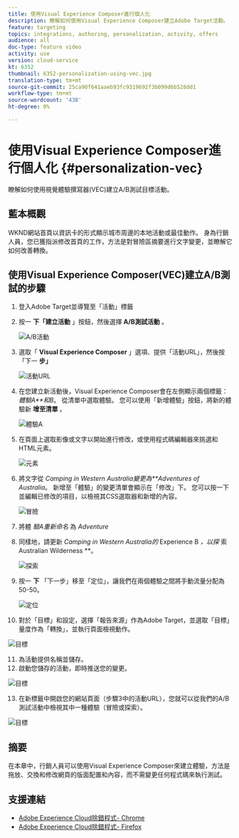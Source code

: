 ```yaml
---
title: 使用Visual Experience Composer進行個人化
description: 瞭解如何使用Visual Experience Composer建立Adobe Target活動。
feature: targeting
topics: integrations, authoring, personalization, activity, offers
audience: all
doc-type: feature video
activity: use
version: cloud-service
kt: 6352
thumbnail: 6352-personalization-using-vec.jpg
translation-type: tm+mt
source-git-commit: 25ca90f641aaeb93fc9319692f3b099d6b528dd1
workflow-type: tm+mt
source-wordcount: '438'
ht-degree: 0%

---
```



# 使用Visual Experience Composer進行個人化 {#personalization-vec}

瞭解如何使用視覺體驗撰寫器(VEC)建立A/B測試目標活動。


## 藍本概觀

WKND網站首頁以資訊卡的形式顯示城市周邊的本地活動或最佳動作。 身為行銷人員，您已獲指派修改首頁的工作，方法是對冒險區摘要進行文字變更，並瞭解它如何改善轉換。

## 使用Visual Experience Composer(VEC)建立A/B測試的步驟

1. 登入Adobe Target並導覽至「活動」標籤
2. 按一 **下「建立活動** 」按鈕，然後選擇 **A/B測試活動** 。

   ![A/B活動](assets/ab-target-activity.png)

3. 選取「 **Visual Experience Composer** 」選項、提供「活動URL」，然後按「下一 **步」**

   ![活動URL](assets/ab-test-url.png)

4. 在您建立新活動後，Visual Experience Composer會在左側顯示兩個標籤： *體驗A**和B*。 從清單中選取體驗。 您可以使用「新增體驗」按鈕，將新的體驗新 **增至清單** 。

   ![體驗A](assets/experience.png)

5. 在頁面上選取影像或文字以開始進行修改，或使用程式碼編輯器來挑選和HTML元素。

   ![元素](assets/select-element.png)

6. 將文字從 *Camping in Western Australia變更為**Adventures of Australia*。 新增至「體驗」的變更清單會顯示在「修改」下。 您可以按一下並編輯已修改的項目，以檢視其CSS選取器和新增的內容。

   ![冒險](assets/adventures.png)

7. 將體 *驗A重新命名* 為 *Adventure*
8. 同樣地，請更新 *Camping in Western Australia的* Experience B *，以探* 索Australian Wilderness **。

   ![探索](assets/explore.png)

9. 按一 **下** 「下一步」移至「定位」，讓我們在兩個體驗之間將手動流量分配為50-50。

   ![定位](assets/targeting.png)

10. 對於「目標」和設定，選擇「報告來源」作為Adobe Target，並選取「目標」量度作為「轉換」，並執行頁面檢視動作。

   ![目標](assets/goals.png)

11. 為活動提供名稱並儲存。
12. 啟動您儲存的活動，即時推送您的變更。

   ![目標](assets/activate.png)

13. 在新標籤中開啟您的網站頁面（步驟3中的活動URL），您就可以從我們的A/B測試活動中檢視其中一種體驗（冒險或探索）。

   ![目標](assets/publish.png)

## 摘要

在本章中，行銷人員可以使用Visual Experience Composer來建立體驗，方法是拖放、交換和修改網頁的版面配置和內容，而不需變更任何程式碼來執行測試。

## 支援連結

* [Adobe Experience Cloud除錯程式- Chrome](https://chrome.google.com/webstore/detail/adobe-experience-cloud-de/ocdmogmohccmeicdhlhhgepeaijenapj)
* [Adobe Experience Cloud除錯程式- Firefox](https://addons.mozilla.org/en-US/firefox/addon/adobe-experience-platform-dbg/)